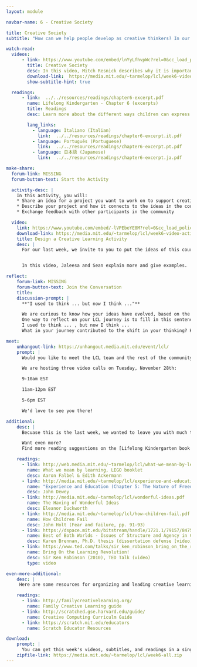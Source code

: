 ```yaml
---
layout: module

navbar-name: 6 - Creative Society

title: Creative Society
subtitle: "How can we help people develop as creative thinkers? In our last week, we explore strategies and motivations for supporting and expanding opportunities for creative learning. We invite you to share a project idea and reflect back on your journey as a creative learner."

watch-read:
  videos:
      - link: https://www.youtube.com/embed/lnYyLfhvpWc?rel=0&cc_load_policy=1
        title: Creative Society
        desc: In this video, Mitch Resnick describes why it is important to support people develop as creative thinkers in today's fast-changing society, and shares ideas on how to bring the spirit of kindergarten to children of all ages, and all backgrounds.
        download-link:  https://media.mit.edu/~tarmelop/lcl/week6-video-society.zip
        show-subtitle-hint: true

  readings:
      - link:  ../../resources/readings/chapter6-excerpt.pdf
        name: Lifelong Kindergarten - Chapter 6 (excerpts)
        title: Readings
        desc: Learn more about the different ways children can express themselves, and some tips on how to cultivate creativity.

        lang_links:
          - language: Italiano (Italian)
            link:  ../../resources/readings/chapter6-excerpt.it.pdf
          - language: Português (Portuguese)
            link:  ../../resources/readings/chapter6-excerpt.pt.pdf
          - language: 日本語 (Japanese)
            link:  ../../resources/readings/chapter6-excerpt.ja.pdf

make-share:
  forum-link: MISSING
  forum-button-text: Start the Activity

  activity-desc: |
    In this activity, you will:
    * Share an idea for a project you want to work on to support creative learning
    * Describe your project and how it connects to the ideas in the course
    * Exchange feedback with other participants in the community

  video:
    link: https://www.youtube.com/embed/-lVPEbeYE8M?rel=0&cc_load_policy=1
    download-link: https://media.mit.edu/~tarmelop/lcl/week6-video-activity.zip
    title: Design a Creative Learning Activity
    desc: |
      For our last week, we invite to you to put the ideas of this course into practice, by sharing an idea or a plan for a project you want to work on, for your students or for yourself, building on ideas you learned or explored in this course.


      In this video, Jaleesa and Sean explain more and give examples. 

reflect:
    forum-link: MISSING
    forum-button-text: Join the Conversation
    title:
    discussion-prompt: |
      **"I used to think ... but now I think ..."**

      We are curious to know how your ideas have evolved, based on the activities and discussions in Learning Creative Learning.
      One way to reflect on your LCL journey is to fill in this sentence:
      I used to think ... , but now I think ...
      What in your journey contributed to the shift in your thinking? How might it influence your work?

meet:
    unhangout-link: https://unhangout.media.mit.edu/event/lcl/
    prompt: |
      Would you like to meet the LCL team and the rest of the community?

      We are hosting three video calls on Tuesday, November 28th:

      9-10am EST

      11am-12pm EST

      5-6pm EST

      We'd love to see you there!

additional:
    desc: |
      Becuase this is the last week, we wanted to leave you with much to explore - choose what is right for you.

      Want even more?
      Find more reading suggestions on the [Lifelong Kindergarten book website](http://lifelongkindergarten.net/).

    readings:
      - link: http://web.media.mit.edu/~tarmelop/lcl/what-we-mean-by-learning.pdf
        name: What we mean by learning, LEGO booklet
        desc: Aaron Falbel & Edith Ackermann
      - link: http://media.mit.edu/~tarmelop/lcl/experience-and-education.pdf
        name: "Experience and Education (Chapter 5: The Nature of Freedom)"
        desc: John Dewey
      - link: http://media.mit.edu/~tarmelop/lcl/wonderful-ideas.pdf
        name: The Having of Wonderful Ideas
        desc: Eleanor Duckworth
      - link: http://media.mit.edu/~tarmelop/lcl/how-children-fail.pdf
        name: How Children Fail
        desc: John Holt (Fear and failure, pp. 91-93)
      - link: https://dspace.mit.edu/bitstream/handle/1721.1/79157/847525655-MIT.pdf?sequence=2
        name: Best of Both Worlds - Issues of Structure and Agency in Computational Creation, in and out of School
        desc: Karen Brennan, Ph.D. thesis (dissertation defense [video](https://www.media.mit.edu/videos/kbrennan-2012-10-4/))
      - link: https://www.ted.com/talks/sir_ken_robinson_bring_on_the_revolution
        name: Bring On the Learning Revolution!
        desc: Sir Ken Robinson (2010), TED Talk (video)
        type: video

even-more-additional:
    desc: |
     Here are some resources for organizing and leading creative learning experiences.

    readings:
      - link: http://familycreativelearning.org/
        name: Family Creative Learning guide
      - link: http://scratched.gse.harvard.edu/guide/
        name: Creative Computing Curriculm Guide
      - link: https://scratch.mit.edu/educators
        name: Scratch Educator Resources 

download:
    prompt: |
      You can get this week's videos, subtitles, and readings in a single zip file for offline use.
    zipfile-link: https://media.mit.edu/~tarmelop/lcl/week6-all.zip
---
```

